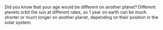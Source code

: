Did you know that your age would be different on another planet? Different planets orbit the sun at different rates, so 1 year on earth can be much shorter or much longer on another planet, depending on their position in the solar system.
